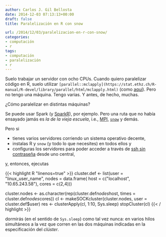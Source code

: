 ```yaml
---
author: Carlos J. Gil Bellosta
date: 2014-12-03 07:13:13+00:00
draft: false
title: Paralelización en R con snow

url: /2014/12/03/paralelizacion-en-r-con-snow/
categories:
- computación
- r
tags:
- computación
- paralelización
- r
---
```


Suelo trabajar un servidor con ocho CPUs. Cuando quiero paralelizar código en R, suelo utilizar `[parallel::mclapply](https://stat.ethz.ch/R-manual/R-devel/library/parallel/html/mclapply.html)` (como [aquí](http://www.datanalytics.com/2014/05/15/r-en-paralelo/)). Pero no tengo una máquina. Tengo varias. Y antes, de hecho, muchas.

¿Cómo paralelizar en distintas máquinas?

Se puede usar Spark (y [SparkR](http://amplab-extras.github.io/SparkR-pkg/)), por ejemplo. Pero una ruta que no había ensayado jamás es _la de la vieja escuela_, i.e., [MPI](http://cran.r-project.org/web/packages/Rmpi/index.html), [`snow`](http://cran.r-project.org/web/packages/snow/index.html) y demás.

Pero si

* tienes varios servidores corriendo un sistema operativo decente,
* instalas R y `snow` (y todo lo que necesites) en todos ellos y
* configuras los servidores para poder acceder a través de [ssh sin contraseña](http://www.linuxproblem.org/art_9.html) desde uno central,

y, entonces, ejecutas

{{< highlight R "linenos=true" >}}
cluster.def <- list(user = "linux_user_name", nodes = data.frame(
    host = c("localhost", "10.65.243.58"), cores = c(2,4)))

cluster.nodes <- as.character(rep(cluster.def$nodes$host,
    times = cluster.def$nodes$cores))
cl <- makeSOCKcluster(cluster.nodes, user = cluster.def$user)
res <- clusterApply(cl, 1:10, Sys.sleep)
stopCluster(cl)
{{< / highlight >}}

dormirás (en el sentido de `Sys.sleep`) como tal vez nunca: en varios hilos simultáneos a la vez que corren en las dos máquinas indicadas en la especificación del _clúster_.




